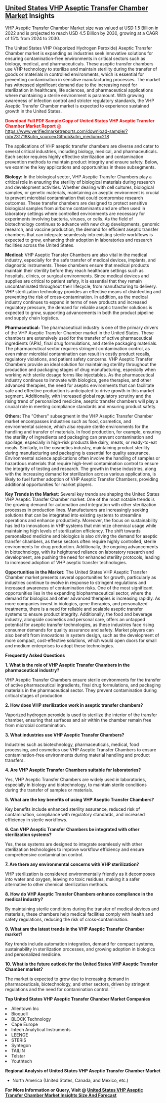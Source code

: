 <h2><a href="https://www.verifiedmarketreports.com/download-sample/?rid=231718&amp;utm_source=Github&amp;utm_medium=218" target="_blank">United States VHP Aseptic Transfer Chamber Market</a> Insights</h2><p>VHP Aseptic Transfer Chamber Market size was valued at USD 1.5 Billion in 2022 and is projected to reach USD 4.5 Billion by 2030, growing at a CAGR of 15% from 2024 to 2030.</p><p> <p>The United States VHP (Vaporized Hydrogen Peroxide) Aseptic Transfer Chamber market is expanding as industries seek innovative solutions for ensuring contamination-free environments in critical sectors such as biology, medical, and pharmaceuticals. These aseptic transfer chambers use VHP technology to sterilize and maintain sterility during the transfer of goods or materials in controlled environments, which is essential for preventing contamination in sensitive manufacturing processes. The market has witnessed significant demand due to the increasing need for sterilization in healthcare, life sciences, and pharmaceutical applications where maintaining a sterile environment is paramount. With growing awareness of infection control and stricter regulatory standards, the VHP Aseptic Transfer Chamber market is expected to experience sustained growth in the United States. <p><span class=""><span style="color: #ff0000;"><strong>Download Full PDF Sample Copy of United States VHP Aseptic Transfer Chamber Market Report</strong> @ </span><a href="https://www.verifiedmarketreports.com/download-sample/?rid=231718&amp;utm_source=Github&amp;utm_medium=218" target="_blank">https://www.verifiedmarketreports.com/download-sample/?rid=231718&amp;utm_source=Github&amp;utm_medium=218</a></span></p> The applications of VHP aseptic transfer chambers are diverse and cater to several critical industries, including biology, medical, and pharmaceuticals. Each sector requires highly effective sterilization and contamination prevention methods to maintain product integrity and ensure safety. Below, we examine the key applications and opportunities in these subsegments. <p><strong>Biology:</strong> In the biological sector, VHP Aseptic Transfer Chambers play a critical role in ensuring the sterility of biological materials during research and development activities. Whether dealing with cell cultures, biological samples, or genetic materials, maintaining an aseptic environment is crucial to prevent microbial contamination that could compromise research outcomes. These transfer chambers are designed to protect sensitive biological samples from airborne contaminants and are often used in laboratory settings where controlled environments are necessary for experiments involving bacteria, viruses, or cells. As the field of biotechnology continues to advance with new drug developments, genomic research, and vaccine production, the demand for efficient aseptic transfer chambers that can integrate seamlessly into existing sterile workflows is expected to grow, enhancing their adoption in laboratories and research facilities across the United States. <p><strong>Medical:</strong> VHP Aseptic Transfer Chambers are also vital in the medical industry, especially for the safe transfer of medical devices, implants, and diagnostic instruments. These chambers ensure that medical products maintain their sterility before they reach healthcare settings such as hospitals, clinics, or surgical environments. Since medical devices and supplies are critical to patient safety, it is essential that they remain uncontaminated throughout their lifecycle, from manufacturing to delivery. VHP sterilization technology provides an effective means of disinfecting and preventing the risk of cross-contamination. In addition, as the medical industry continues to expand in terms of new products and increased regulatory pressure, the demand for reliable aseptic transfer solutions is expected to grow, supporting advancements in both the product pipeline and supply chain logistics. <p><strong>Pharmaceutical:</strong> The pharmaceutical industry is one of the primary drivers of the VHP Aseptic Transfer Chamber market in the United States. These chambers are extensively used for the transfer of active pharmaceutical ingredients (APIs), final drug formulations, and sterile packaging materials. The pharmaceutical sector requires stringent contamination control, as even minor microbial contamination can result in costly product recalls, regulatory violations, and patient safety concerns. VHP Aseptic Transfer Chambers provide an ideal solution for maintaining sterility throughout the production and packaging stages of drug manufacturing, especially when working with sterile dosage forms like injectables. As the pharmaceutical industry continues to innovate with biologics, gene therapies, and other advanced therapies, the need for aseptic environments that can facilitate safe and effective production is anticipated to drive growth in this market segment. Additionally, with increased global regulatory scrutiny and the rising trend of personalized medicine, aseptic transfer chambers will play a crucial role in meeting compliance standards and ensuring product safety. <p><strong>Others:</strong> The "Others" subsegment in the VHP Aseptic Transfer Chamber market encompasses industries such as food, cosmetics, and environmental science, which also require sterile environments for the handling and transfer of materials. In food production, for example, ensuring the sterility of ingredients and packaging can prevent contamination and spoilage, especially in high-risk products like dairy, meats, or ready-to-eat meals. Similarly, in the cosmetics industry, maintaining product sterility during manufacturing and packaging is essential for quality assurance. Environmental science applications often involve the handling of samples or hazardous materials that require high-level contamination control to ensure the integrity of testing and research. The growth in these industries, along with the increasing demand for sterilization across various applications, is likely to fuel further adoption of VHP Aseptic Transfer Chambers, providing additional opportunities for market players. <p><strong>Key Trends in the Market:</strong> Several key trends are shaping the United States VHP Aseptic Transfer Chamber market. One of the most notable trends is the growing demand for automation and integration with other sterilization processes in production lines. Manufacturers are increasingly seeking solutions that can be integrated into existing systems to streamline operations and enhance productivity. Moreover, the focus on sustainability has led to innovations in VHP systems that minimize chemical usage while maintaining high levels of sterilization efficiency. The shift towards personalized medicine and biologics is also driving the demand for aseptic transfer chambers, as these sectors often require highly controlled, sterile environments for drug production. Additionally, the ongoing advancements in biotechnology, with its heightened reliance on laboratory research and development, are pushing the need for enhanced sterility protocols, leading to increased adoption of VHP aseptic transfer technologies. <p><strong>Opportunities in the Market:</strong> The United States VHP Aseptic Transfer Chamber market presents several opportunities for growth, particularly as industries continue to evolve in response to stringent regulations and increased awareness of contamination risks. One of the most significant opportunities lies in the expanding biopharmaceutical sector, where the demand for biologics and other advanced therapies is increasing rapidly. As more companies invest in biologics, gene therapies, and personalized treatments, there is a need for reliable and scalable aseptic transfer systems to ensure product integrity. Additionally, the food and beverage industry, alongside cosmetics and personal care, offers an untapped potential for aseptic transfer technologies, as these industries face rising consumer demands for quality assurance and safety. Market players can also benefit from innovations in system design, such as the development of more compact, cost-effective solutions, which would open doors for small and medium enterprises to adopt these technologies. <p><strong>Frequently Asked Questions</strong> <p><strong>1. What is the role of VHP Aseptic Transfer Chambers in the pharmaceutical industry?</strong> <p>VHP Aseptic Transfer Chambers ensure sterile environments for the transfer of active pharmaceutical ingredients, final drug formulations, and packaging materials in the pharmaceutical sector. They prevent contamination during critical stages of production. <p><strong>2. How does VHP sterilization work in aseptic transfer chambers?</strong> <p>Vaporized hydrogen peroxide is used to sterilize the interior of the transfer chamber, ensuring that surfaces and air within the chamber remain free from microbial contamination. <p><strong>3. What industries use VHP Aseptic Transfer Chambers?</strong> <p>Industries such as biotechnology, pharmaceuticals, medical, food processing, and cosmetics use VHP Aseptic Transfer Chambers to ensure contamination-free environments during material handling and product transfers. <p><strong>4. Are VHP Aseptic Transfer Chambers suitable for laboratories?</strong> <p>Yes, VHP Aseptic Transfer Chambers are widely used in laboratories, especially in biology and biotechnology, to maintain sterile conditions during the transfer of samples or materials. <p><strong>5. What are the key benefits of using VHP Aseptic Transfer Chambers?</strong> <p>Key benefits include enhanced sterility assurance, reduced risk of contamination, compliance with regulatory standards, and increased efficiency in sterile workflows. <p><strong>6. Can VHP Aseptic Transfer Chambers be integrated with other sterilization systems?</strong> <p>Yes, these systems are designed to integrate seamlessly with other sterilization technologies to improve workflow efficiency and ensure comprehensive contamination control. <p><strong>7. Are there any environmental concerns with VHP sterilization?</strong> <p>VHP sterilization is considered environmentally friendly as it decomposes into water and oxygen, leaving no toxic residues, making it a safer alternative to other chemical sterilization methods. <p><strong>8. How do VHP Aseptic Transfer Chambers enhance compliance in the medical industry?</strong> <p>By maintaining sterile conditions during the transfer of medical devices and materials, these chambers help medical facilities comply with health and safety regulations, reducing the risk of cross-contamination. <p><strong>9. What are the latest trends in the VHP Aseptic Transfer Chamber market?</strong> <p>Key trends include automation integration, demand for compact systems, sustainability in sterilization processes, and growing adoption in biologics and personalized medicine. <p><strong>10. What is the future outlook for the United States VHP Aseptic Transfer Chamber market?</strong> <p>The market is expected to grow due to increasing demand in pharmaceuticals, biotechnology, and other sectors, driven by stringent regulations and the need for contamination control. ```</p><p><strong>Top United States VHP Aseptic Transfer Chamber Market Companies</strong></p><div data-test-id=""><p><li>Allentown Inc</li><li> Bioquell</li><li> BLOCK Technology</li><li> Cape Europe</li><li> Intech Analytical Instruments</li><li> LEENGE</li><li> STERIS</li><li> Syntegon</li><li> TAILIN</li><li> Telstar</li><li> Youthtech</li></p><div><strong>Regional Analysis of&nbsp;United States VHP Aseptic Transfer Chamber Market</strong></div><ul><li dir="ltr"><p dir="ltr">North America&nbsp;(United States, Canada, and Mexico, etc.)</p></li></ul><p><strong>For More Information or Query, Visit @&nbsp;</strong><strong><a href="https://www.verifiedmarketreports.com/product/vhp-aseptic-transfer-chamber-market/?utm_source=Github&amp;utm_medium=218" target="_blank">United States VHP Aseptic Transfer Chamber Market Insights Size And Forecast</a></strong></p></div>

